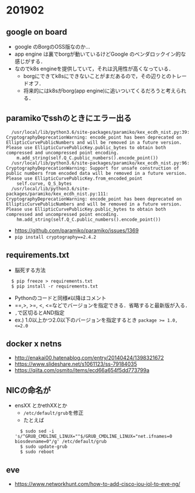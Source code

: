 # 201902

## google on board
  - google のBorgのOSS版なのか...
  - app engine は裏でborgが動いているけどGoogle のベンダロックイン的な感じがする．
  - なのでk8s engineを提供していて，それは汎用性が高くなっている．
    - borgにできてk8sにできないことがまだあるので，その辺りとのトレードオフ．
    - 将来的にはk8sがborg(app engine)に追いついてくるだろうと考えられる．

##  paramikoでsshのときにエラー出る
```
  /usr/local/lib/python3.6/site-packages/paramiko/kex_ecdh_nist.py:39: CryptographyDeprecationWarning: encode_point has been deprecated on EllipticCurvePublicNumbers and will be removed in a future version. Please use EllipticCurvePublicKey.public_bytes to obtain both compressed and uncompressed point encoding.
    m.add_string(self.Q_C.public_numbers().encode_point())
  /usr/local/lib/python3.6/site-packages/paramiko/kex_ecdh_nist.py:96: CryptographyDeprecationWarning: Support for unsafe construction of public numbers from encoded data will be removed in a future version. Please use EllipticCurvePublicKey.from_encoded_point
    self.curve, Q_S_bytes
  /usr/local/lib/python3.6/site-packages/paramiko/kex_ecdh_nist.py:111: CryptographyDeprecationWarning: encode_point has been deprecated on EllipticCurvePublicNumbers and will be removed in a future version. Please use EllipticCurvePublicKey.public_bytes to obtain both compressed and uncompressed point encoding.
    hm.add_string(self.Q_C.public_numbers().encode_point())
```
  - https://github.com/paramiko/paramiko/issues/1369
  - `pip install cryptography==2.4.2`

## requirements.txt
  - 脳死する方法
  ```
    $ pip freeze > requirements.txt
    $ pip install -r requirements.txt
  ```
  - Pythonのコードと同様`#`以降はコメント
  - ==,>, >=, <, <=などでバージョンを指定できる．省略すると最新版が入る．
  - `,`で区切るとAND指定
  - ex.) 1.0以上かつ2.0以下のバージョンを指定するとき
    `package >= 1.0, <=2.0`

## docker x netns
  - http://enakai00.hatenablog.com/entry/20140424/1398321672
  - https://www.slideshare.net/s1061123/ss-79184035
  - https://qiita.com/osmito/items/ecd66a654f5dd773799a

## NICの命名が
  - ensXX とかethXXとか
    - `/etc/default/grub`を修正
    - たとえば
    ```
      $ sudo sed -i 's/^GRUB_CMDLINE_LINUX=""$/GRUB_CMDLINE_LINUX="net.ifnames=0 biosdevname=0"/g' /etc/default/grub 
      $ sudo update-grub
      $ sudo reboot
    ```

## eve
  - https://www.networkhunt.com/how-to-add-cisco-iou-iol-to-eve-ng/